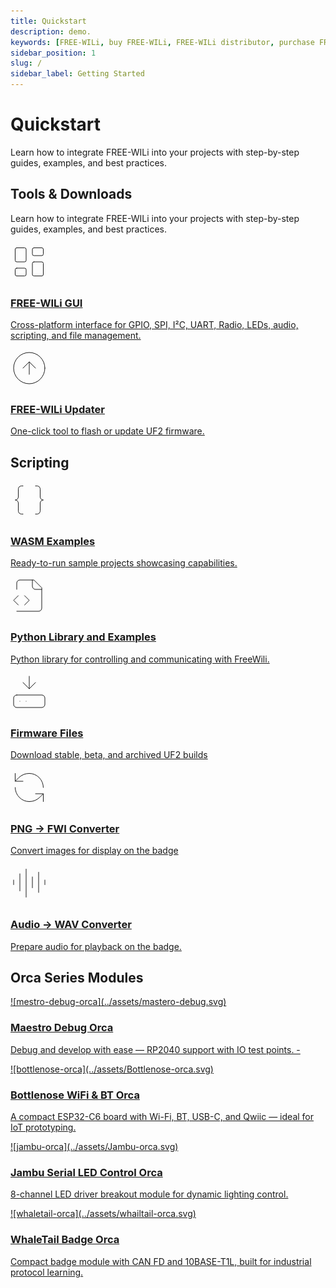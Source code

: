 ```yaml
---
title: Quickstart
description: demo.
keywords: [FREE-WILi, buy FREE-WILi, FREE-WILi distributor, purchase FREE-WILi]
sidebar_position: 1
slug: /
sidebar_label: Getting Started
---
```


# Quickstart

Learn how to integrate FREE-WILi into your projects with step-by-step guides, examples, and best practices.


## Tools & Downloads 

Learn how to integrate FREE-WILi into your projects with step-by-step guides, examples, and best practices.

<div class="cards-grid">
      <div class="card-first">
      <a href="https://freewili.com/freewili-gui/" target="_blank" class="card horizontal">
        <div class="icon">
            <!-- Video Camera Icon -->
            <!-- <svg xmlns="http://www.w3.org/2000/svg" width="28" height="28" fill="none" stroke="currentColor" stroke-width="2" stroke-linecap="round" stroke-linejoin="round"><rect x="2" y="7" width="15" height="10" rx="2" ry="2"></rect><polygon points="17,11 22,8 22,16 17,13"></polygon></svg> -->
            <svg xmlns="http://www.w3.org/2000/svg" width="60" height="60" viewBox="0 0 24 24" fill="none" stroke="currentColor" stroke-width="0.4" stroke-linecap="round" stroke-linejoin="round" class="lucide lucide-layout-dashboard-icon lucide-layout-dashboard"><rect width="7" height="9" x="3" y="3" rx="1"/><rect width="7" height="5" x="14" y="3" rx="1"/><rect width="7" height="9" x="14" y="12" rx="1"/><rect width="7" height="5" x="3" y="16" rx="1"/></svg>
        </div>
        <div class="card-body">
            <h3>FREE-WILi GUI </h3>
            <p> Cross-platform interface for GPIO, SPI, I²C, UART, Radio, LEDs, audio, scripting, and file management.</p>
        </div>
      </a>
      </div>
    <div class="card-second">
     <a href="https://github.com/freewili/freewili-updater" target="_blank" class="card horizontal">
        <div class="icon">
            <!-- Microphone Icon -->
            <!-- <svg xmlns="http://www.w3.org/2000/svg" width="28" height="28" fill="none" stroke="currentColor" stroke-width="2" stroke-linecap="round" stroke-linejoin="round"><path d="M12 1a3 3 0 0 0-3 3v8a3 3 0 0 0 6 0V4a3 3 0 0 0-3-3z"></path><path d="M19 10v2a7 7 0 0 1-14 0v-2"></path><line x1="12" y1="19" x2="12" y2="23"></line><line x1="8" y1="23" x2="16" y2="23"></line></svg> -->
            <svg xmlns="http://www.w3.org/2000/svg" width="60" height="60" viewBox="0 0 24 24" fill="none" stroke="currentColor" stroke-width="0.4" stroke-linecap="round" stroke-linejoin="round" class="lucide lucide-circle-arrow-up-icon lucide-circle-arrow-up"><circle cx="12" cy="12" r="10"/><path d="m16 12-4-4-4 4"/><path d="M12 16V8"/></svg>
        </div>
        <div class="card-body">
            <h3>FREE-WILi Updater</h3>
            <p>One-click tool to flash or update UF2 firmware. </p>
        </div>
        </a>
    </div>
</div>

## Scripting

<div class="cards-grid">
   <div class="card-first">
      <a href="https://freewili.github.io/fwwasm/" target="_blank" class="card horizontal">
         <div class="icon">
            <!-- Video Camera Icon -->
            <!-- <svg xmlns="http://www.w3.org/2000/svg" width="28" height="28" fill="none" stroke="currentColor" stroke-width="2" stroke-linecap="round" stroke-linejoin="round"><rect x="2" y="7" width="15" height="10" rx="2" ry="2"></rect><polygon points="17,11 22,8 22,16 17,13"></polygon></svg> -->
            <svg xmlns="http://www.w3.org/2000/svg" width="60" height="60" viewBox="0 0 24 24" fill="none" stroke="currentColor" stroke-width="0.4" stroke-linecap="round" stroke-linejoin="round" class="lucide lucide-braces-icon lucide-braces"><path d="M8 3H7a2 2 0 0 0-2 2v5a2 2 0 0 1-2 2 2 2 0 0 1 2 2v5c0 1.1.9 2 2 2h1"/><path d="M16 21h1a2 2 0 0 0 2-2v-5c0-1.1.9-2 2-2a2 2 0 0 1-2-2V5a2 2 0 0 0-2-2h-1"/></svg>
         </div>
         <div class="card-body">
            <h3>WASM Examples</h3>
            <p>Ready-to-run sample projects showcasing capabilities.</p>
         </div>
      </a>
   </div>
   <div class="card-second">
      <a href="https://freewili.github.io/freewili-python/index.html#installation" target="_blank" class="card horizontal">
         <div class="icon">
            <!-- Microphone Icon -->
            <!-- <svg xmlns="http://www.w3.org/2000/svg" width="28" height="28" fill="none" stroke="currentColor" stroke-width="2" stroke-linecap="round" stroke-linejoin="round"><path d="M12 1a3 3 0 0 0-3 3v8a3 3 0 0 0 6 0V4a3 3 0 0 0-3-3z"></path><path d="M19 10v2a7 7 0 0 1-14 0v-2"></path><line x1="12" y1="19" x2="12" y2="23"></line><line x1="8" y1="23" x2="16" y2="23"></line></svg> -->
            <svg xmlns="http://www.w3.org/2000/svg" width="60" height="60" viewBox="0 0 24 24" fill="none" stroke="currentColor" stroke-width="0.4" stroke-linecap="round" stroke-linejoin="round" class="lucide lucide-file-code2-icon lucide-file-code-2"><path d="M4 22h14a2 2 0 0 0 2-2V7l-5-5H6a2 2 0 0 0-2 2v4"/><path d="M14 2v4a2 2 0 0 0 2 2h4"/><path d="m5 12-3 3 3 3"/><path d="m9 18 3-3-3-3"/></svg>
         </div>
         <div class="card-body">
            <h3>Python Library and Examples</h3>
            <p>Python library for controlling and communicating with FreeWili.</p>
         </div>
      </a>
   </div>
   <div class="card-third">
      <a href="https://github.com/freewili/freewili-updater" target="_blank" class="card horizontal">
         <div class="icon">
            <!-- Microphone Icon -->
            <!-- <svg xmlns="http://www.w3.org/2000/svg" width="28" height="28" fill="none" stroke="currentColor" stroke-width="2" stroke-linecap="round" stroke-linejoin="round"><path d="M12 1a3 3 0 0 0-3 3v8a3 3 0 0 0 6 0V4a3 3 0 0 0-3-3z"></path><path d="M19 10v2a7 7 0 0 1-14 0v-2"></path><line x1="12" y1="19" x2="12" y2="23"></line><line x1="8" y1="23" x2="16" y2="23"></line></svg> -->
            <svg xmlns="http://www.w3.org/2000/svg" width="60" height="60" viewBox="0 0 24 24" fill="none" stroke="currentColor" stroke-width="0.4" stroke-linecap="round" stroke-linejoin="round" class="lucide lucide-hard-drive-download-icon lucide-hard-drive-download"><path d="M12 2v8"/><path d="m16 6-4 4-4-4"/><rect width="20" height="8" x="2" y="14" rx="2"/><path d="M6 18h.01"/><path d="M10 18h.01"/></svg>
         </div>
         <div class="card-body">
            <h3>Firmware Files</h3>
            <p>Download stable, beta, and archived UF2 builds</p>
         </div>
      </a>
   </div>
   <div class="card-fourth">
      <a href="https://freewili.com/png-to-fwi-converter/" target="_blank" class="card horizontal">
         <div class="icon">
            <!-- Microphone Icon -->
            <!-- <svg xmlns="http://www.w3.org/2000/svg" width="28" height="28" fill="none" stroke="currentColor" stroke-width="2" stroke-linecap="round" stroke-linejoin="round"><path d="M12 1a3 3 0 0 0-3 3v8a3 3 0 0 0 6 0V4a3 3 0 0 0-3-3z"></path><path d="M19 10v2a7 7 0 0 1-14 0v-2"></path><line x1="12" y1="19" x2="12" y2="23"></line><line x1="8" y1="23" x2="16" y2="23"></line></svg> -->
            <svg xmlns="http://www.w3.org/2000/svg" width="60" height="60" viewBox="0 0 24 24" fill="none" stroke="currentColor" stroke-width="0.4" stroke-linecap="round" stroke-linejoin="round" class="lucide lucide-refresh-ccw-icon lucide-refresh-ccw"><path d="M21 12a9 9 0 0 0-9-9 9.75 9.75 0 0 0-6.74 2.74L3 8"/><path d="M3 3v5h5"/><path d="M3 12a9 9 0 0 0 9 9 9.75 9.75 0 0 0 6.74-2.74L21 16"/><path d="M16 16h5v5"/></svg>
         </div>
         <div class="card-body">
            <h3>PNG → FWI Converter</h3>
            <p>Convert images for display on the badge</p>
         </div>
      </a>
   </div>
      <div class="card-fifth">
      <a href="https://freewili.com/audio-to-wav-converter/" target="_blank" class="card horizontal">
         <div class="icon">
            <!-- Microphone Icon -->
            <!-- <svg xmlns="http://www.w3.org/2000/svg" width="28" height="28" fill="none" stroke="currentColor" stroke-width="2" stroke-linecap="round" stroke-linejoin="round"><path d="M12 1a3 3 0 0 0-3 3v8a3 3 0 0 0 6 0V4a3 3 0 0 0-3-3z"></path><path d="M19 10v2a7 7 0 0 1-14 0v-2"></path><line x1="12" y1="19" x2="12" y2="23"></line><line x1="8" y1="23" x2="16" y2="23"></line></svg> -->
            <svg xmlns="http://www.w3.org/2000/svg" width="60" height="60" viewBox="0 0 24 24" fill="none" stroke="currentColor" stroke-width="0.4" stroke-linecap="round" stroke-linejoin="round" class="lucide lucide-audio-lines-icon lucide-audio-lines"><path d="M2 10v3"/><path d="M6 6v11"/><path d="M10 3v18"/><path d="M14 8v7"/><path d="M18 5v13"/><path d="M22 10v3"/></svg>
         </div>
         <div class="card-body">
            <h3>Audio → WAV Converter</h3>
            <p>Prepare audio for playback on the badge.</p>
         </div>
      </a>
   </div>
</div>

## Orca Series Modules

<!-- Learn how to use key features of Dyte, such as recording, breakout rooms, webinars, and more. -->

  <!-- <div class="card horizontal">
        <div class="icon">
        <svg></svg>
        </div>
        <div class="card-body">
            <h3>Voice Conferencing</h3>
            <p>Integrate reliable voice calling experiences into your product.</p>
        </div>
    </div> -->

<div class="cards-grid">
   <div class="card-first">
      <a href="../extending-with-orcas/maestro-debug-orca/" target="_self" class="card horizontal">
         <div class="icon">
            <!-- Video Camera Icon -->
            <!-- <svg xmlns="http://www.w3.org/2000/svg" width="28" height="28" fill="none" stroke="currentColor" stroke-width="2" stroke-linecap="round" stroke-linejoin="round"><rect x="2" y="7" width="15" height="10" rx="2" ry="2"></rect><polygon points="17,11 22,8 22,16 17,13"></polygon></svg> -->
            ![mestro-debug-orca](../assets/mastero-debug.svg)
         </div>
         <div class="card-body">
            <h3>Maestro Debug Orca</h3>
            <p>Debug and develop with ease — RP2040 support with IO test points. - </p>
         </div>
      </a>
   </div>
   <div class="card-second">
      <a href="../extending-with-orcas/bottlenose-wifi-orca/" target="_self" class="card horizontal">
         <div class="icon">
            <!-- Video Camera Icon -->
            <!-- <svg xmlns="http://www.w3.org/2000/svg" width="28" height="28" fill="none" stroke="currentColor" stroke-width="2" stroke-linecap="round" stroke-linejoin="round"><rect x="2" y="7" width="15" height="10" rx="2" ry="2"></rect><polygon points="17,11 22,8 22,16 17,13"></polygon></svg> -->
            ![bottlenose-orca](../assets/Bottlenose-orca.svg)
         </div>
         <div class="card-body">
            <h3>Bottlenose WiFi & BT Orca </h3>
            <p>A compact ESP32-C6 board with Wi-Fi, BT, USB-C, and Qwiic — ideal for IoT prototyping.</p>
         </div>
      </a>
    </div>
        <div class="card-third">
      <a href="../extending-with-orcas/jambu-orca/" target="_self" class="card horizontal">
         <div class="icon">
            <!-- Video Camera Icon -->
            <!-- <svg xmlns="http://www.w3.org/2000/svg" width="28" height="28" fill="none" stroke="currentColor" stroke-width="2" stroke-linecap="round" stroke-linejoin="round"><rect x="2" y="7" width="15" height="10" rx="2" ry="2"></rect><polygon points="17,11 22,8 22,16 17,13"></polygon></svg> -->
            ![jambu-orca](../assets/Jambu-orca.svg)
         </div>
         <div class="card-body">
            <h3>Jambu Serial LED Control Orca </h3>
            <p>8-channel LED driver breakout module for dynamic lighting control. </p>
         </div>
      </a>
    </div>
      <div class="card-fourth">
      <a href="https://whaletail.freewili.com/" target="_blank" class="card horizontal">
         <div class="icon">
            <!-- Video Camera Icon -->
            <!-- <svg xmlns="http://www.w3.org/2000/svg" width="28" height="28" fill="none" stroke="currentColor" stroke-width="2" stroke-linecap="round" stroke-linejoin="round"><rect x="2" y="7" width="15" height="10" rx="2" ry="2"></rect><polygon points="17,11 22,8 22,16 17,13"></polygon></svg> -->
            ![whaletail-orca](../assets/whailtail-orca.svg)
         </div>
         <div class="card-body">
            <h3>WhaleTail Badge Orca </h3>
            <p>Compact badge module with CAN FD and 10BASE-T1L, built for industrial protocol learning.</p>
         </div>
      </a>
    </div>
</div>